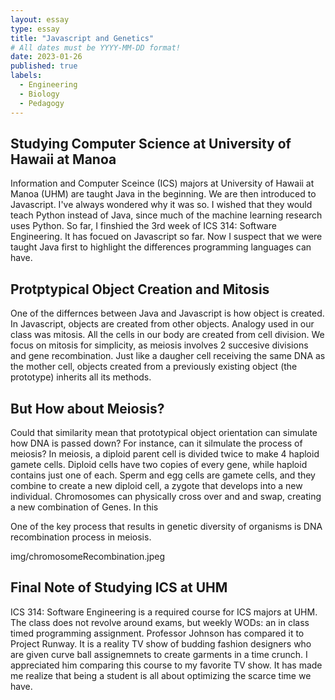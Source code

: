 ```yaml
---
layout: essay
type: essay
title: "Javascript and Genetics"
# All dates must be YYYY-MM-DD format!
date: 2023-01-26
published: true
labels:
  - Engineering
  - Biology
  - Pedagogy 
---
```




## Studying Computer Science at University of Hawaii at Manoa 

Information and Computer Sceince (ICS) majors at University of Hawaii at Manoa (UHM) are taught Java in the beginning. We are then introduced to Javascript. I've always wondered why it was so. I wished that they would teach Python instead of Java, since much of the machine learning research uses Python. So far, I finshied the 3rd week of ICS 314: Software Engineering. It has focued on Javascript so far. Now I suspect that we were taught Java first to highlight the differences programming languages can have. 

## Protptypical Object Creation and Mitosis  

One of the differnces between Java and Javascript is how object is created. In Javascript, objects are created from other objects. Analogy used in our class was mitosis. All the cells in our body are created from cell division. We focus on mitosis for simplicity, as meiosis involves 2 succesive divisions and gene recombination. Just like a daugher cell receiving the same DNA as the mother cell, objects created from a previously existing object (the prototype)  inherits all its methods. 

## But How about Meiosis?

Could that similarity mean that prototypical object orientation can simulate how DNA is passed down? For instance, can it silmulate the process of meiosis? In meiosis, a diploid parent cell is divided twice to make 4 haploid gamete cells. Diploid cells have two copies of every gene, while haploid contains just one of each. Sperm and egg cells are gamete cells, and they combine to create a new diploid cell, a zygote that develops into a new individual. Chromosomes can physically cross over and and swap, creating a new combination of Genes. In this 

One of the key process that results in genetic diversity of organisms is DNA recombination process in meiosis. 

img/chromosomeRecombination.jpeg



## Final Note of Studying ICS at UHM

ICS 314: Software Engineering is a required course for ICS majors at UHM. The class does not revolve around exams, but weekly WODs: an in class timed programming assignment. Professor Johnson has compared it to Project Runway. It is a reality TV show of budding fashion designers who are given curve ball assignemnets to create garments in a time crunch. I appreciated him comparing this course to my favorite TV show. It has made me realize that being a student is all about optimizing the scarce time we have. 






